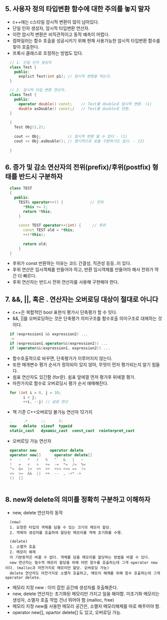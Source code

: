 
## 5. 사용자 정의 타입변환 함수에 대한 주의를 놓지 말자
  
  - c++에는 c스타일 암시적 변환이 많이 남아있다.
  - 단일 인자 생성자, 암시적 타입변환 연산자.
  - 이런 암시적 변환은 비직관적이고 동작 예측이 어렵다.
  - 컴파일러는 함수 호출을 성공시키기 위해 현재 사용가능한 암시적 타입변환 함수를 찾아 호출한다.
  - 프록시 클래스로 조정하는 방법도 있다.
```cpp
  // 1. 단일 인자 생성자
  class Test {
    public:
      explict Test(int p1); // 암시적 변환을 막는다.
  }

  // 2. 암시적 타입 변환 연산자.
  class Test {
    public:
      operator double() const;    // Test를 double로 암시적 변환. (1)
      double asDouble() const;/   // Test를 double로 반환.
  }
  
  {
    Test Obj(1,2);
    
    cout << Obj;            // 암시적 변환 될 수 있다 - (1)
    cout << Obj.asDouble(); // 명시적으로 호출 구분하기도 쉽다. - (2)
    
  }
```

## 6. 증가 및 감소 연산자의 전위(prefix)/후위(postfix) 형태를 반드시 구분하자

```cpp
  class TEST 
  {
    public:
      TEST& operator++() {            // 전위
        *this += 1;
        return *this;
      }
      
      const TEST operator++(int) {     // 후위
        const TEST old = *this;
        ++(*this);
        
        return old;
      }
  }
```
  - 후위가 const 반환하는 이유는 코드 간결성, 직관성 등등..이 있다.
  - 후위 연산은 임시객체를 만들어야 하고, 반환 임시객체를 만들어야 해서 전위가 약간 더 빠르다.
  - 후위 연산자는 반드시 전위 연산자를 사용해 구현해야 한다.

## 7. &&, ||, 혹은 . 연산자는 오버로딩 대상이 절대로 아니다

  - c++은 복합적인 bool 표현식 평가시 단축평가 할 수 잇다.
  - &&, ||를 오버로딩하는 것은 단축평가 의미구조를 함수호출 의미구조로 대체하는 것이다.
```cpp
  if (expression1 && expression2) ...
  ->
  if (expression1.operator&&(expression2)) ...
  if (operator&&(expression1, expression2)) ...
```
  - 함수호출적으로 바꾸면, 단축평가가 이루어지지 않는다. 
  - 또한 매개변수 평가 순서가 정의되이 있지 않아, 무엇이 먼저 평가되는지 알기 힘들다.
  - 쉼표 연산자도 있긴함 (for문). 쉼표 앞에껄 먼저 평가후 뒤에껄 평가.
  - 마찬가지로 함수로 오버로딩시 평가 순서 애매해진다.
```cpp
  for (int i = 0, j = 10; 
        i < j; 
        ++i, --j) // 쉼표 연산
```
  - 책 기준 C++오버로딩 불가능 연산자 12가지
```cpp
  .     .*      ::      ?:
  new   delete  sizeof  typeid
  static_cast   dynamic_cast  const_cast  reinterpret_cast
```
  - 오버로딩 가능 연산자
```cpp
  operator new      operator delete
  operator new[]      operator delete[]
  +   -   *   /   %   ^   &   |   ~
  !   =   <   >   +=  -=  *=  /=  %=
  ^=  &=  |=  <<  >>  >>= <<= ==  !=
  <=  >=  &&  ||  ++  --  , ->* ->
  ()  []
  
```

## 8. new와 delete의 의미를 정확히 구분하고 이해하자
  - new, delete 연산자의 동작
``` 
  (new)
  1. 요청한 타입의 객체를 담을 수 있는 크기의 메모리 할당.
  2. 객체의 생성자를 호출하여 할당된 메모리를 객체 초기화를 수행.
  
  (delete)
  1. 소멸자 호출
  2. 메모리 해제
  이 기본동작은 바꿀 수 없다. 객체를 담을 메모리를 할당하는 방법을 바꿀 수 있다.
  new 연산자는 필수적 메모리 할당을 위해 어떤 함수를 호출하는데 그게 operator new 이다. (malloc과 마찬가지로 메모리만 할당. 오버로딩 가능)
  delete 연산자도 마찬가지로 소멸자 호출하고, 메모리 해제를 위해 함수 호출하는데 그게 operator delete.
```
  - 메모리 지정 new : 이미 잡힌 공간에 생성자를 호출해준다. 
  - new, delete 연산자는 초기화된 메모리만 가지고 일을 해야함. 미초기화 메모리는 생성자, 소멸자 호출 작업 건너 뛰어야 함.(malloc, free)
  - 메모리 지정 new를 사용한 메모리 공간은, 소멸자 메모리해제를 따로 해주어야 함.
  - operator new[], opartor delete[] 도 있고, 오버로딩 가능.
